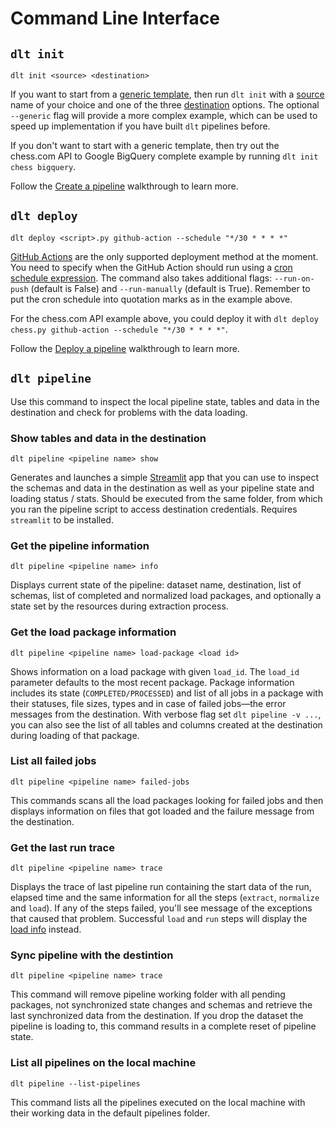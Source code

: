 # Command Line Interface

## `dlt init`

```
dlt init <source> <destination>
```

If you want to start from a [generic template](https://github.com/dlt-hub/python-dlt-init-template),
then run `dlt init` with a [source](./glossary.md#source) name of your choice and one of the three
[destination](./destinations.md) options. The optional `--generic` flag will provide a more complex
example, which can be used to speed up implementation if you have built `dlt` pipelines before.

If you don't want to start with a generic template, then try out the chess.com API to Google BigQuery
complete example by running `dlt init chess bigquery`.

Follow the [Create a pipeline](./walkthroughs/create-a-pipeline.md) walkthrough to learn more.

## `dlt deploy`

```
dlt deploy <script>.py github-action --schedule "*/30 * * * *"
```

[GitHub Actions](https://github.com/features/actions) are the only supported deployment method at the moment.
You need to specify when the GitHub Action should run using a [cron schedule expression](https://crontab.guru/). The command also takes additional flags: `--run-on-push` (default is False) and `--run-manually` (default is True). Remember to put the cron schedule into quotation marks as in the example above.

For the chess.com API example above, you could deploy it with `dlt deploy chess.py github-action --schedule "*/30 * * * *"`.

Follow the [Deploy a pipeline](./walkthroughs/deploy-a-pipeline.md) walkthrough to learn more.

## `dlt pipeline`

Use this command to inspect the local pipeline state, tables and data in the destination and check for problems with the data loading.

### Show tables and data in the destination

```
dlt pipeline <pipeline name> show
```

Generates and launches a simple [Streamlit](https://streamlit.io/) app that you can use to inspect the schemas and data in the destination as well as your pipeline state and loading status / stats. Should be executed from the same folder, from which you ran the pipeline script to access destination credentials. Requires `streamlit` to be installed.

### Get the pipeline information

```
dlt pipeline <pipeline name> info
```

Displays current state of the pipeline: dataset name, destination, list of schemas, list of completed and normalized load packages, and optionally a state set by the resources during extraction process.

### Get the load package information

```
dlt pipeline <pipeline name> load-package <load id>
```

Shows information on a load package with given `load_id`. The `load_id` parameter defaults to the most recent package. Package information includes its state (`COMPLETED/PROCESSED`) and list of all jobs in a package with their statuses, file sizes, types and in case of failed jobs—the error messages from the destination. With verbose flag set `dlt pipeline -v ...`, you can also see the list of all tables and columns created at the destination during loading of that package.

### List all failed jobs

```
dlt pipeline <pipeline name> failed-jobs
```

This commands scans all the load packages looking for failed jobs and then displays information on files that got loaded and the failure message from the destination.

### Get the last run trace

```
dlt pipeline <pipeline name> trace
```

Displays the trace of last pipeline run containing the start data of the run, elapsed time and the same information for all the steps (`extract`, `normalize` and `load`). If any of the steps failed, you'll see message of the exceptions that caused that problem. Successful `load` and `run` steps will display the [load info](walkthroughs/run-a-pipeline.md) instead.

### Sync pipeline with the destintion

```
dlt pipeline <pipeline name> trace
```

This command will remove pipeline working folder with all pending packages, not synchronized state changes and schemas and retrieve the last synchronized data from the destination. If you drop the dataset the pipeline is loading to, this command results in a complete reset of pipeline state.

### List all pipelines on the local machine
```
dlt pipeline --list-pipelines
```
This command lists all the pipelines executed on the local machine with their working data in the default pipelines folder.